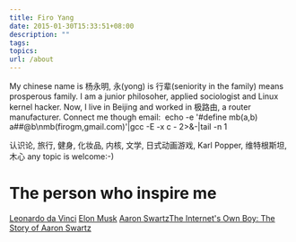 ```yaml
---
title: Firo Yang
date: 2015-01-30T15:33:51+08:00
description: ""
tags:
topics:
url: /about
---
```

My chinese name is 杨永明, 永(yong) is 行辈(seniority in the family) means prosperous family.
I am a junior philosoher, applied sociologist and Linux kernel hacker.
Now, I live in Beijing and worked in 极路由, a router manufacturer.
Connect me though email:
 echo -e '#define mb(a,b) a##@b\nmb(firogm,gmail.com)'|gcc -E -x c - 2>&-|tail -n 1

认识论, 旅行, 健身, 化妆品, 内核, 文学, 日式动画游戏, Karl Popper, 维特根斯坦, 木心 any topic is welcome:-)
# The person who inspire me
[Leonardo da Vinci](https://en.wikipedia.org/wiki/Leonardo_da_Vinci)
<a href="https://en.wikipedia.org/wiki/Elon_Musk" target="_blank">Elon Musk</a>
<a href="https://en.wikipedia.org/wiki/Aaron_Swartz" target="_blank">Aaron Swartz</a>[The Internet's Own Boy: The Story of Aaron Swartz](https://www.youtube.com/embed/vXr-2hwTk58)
